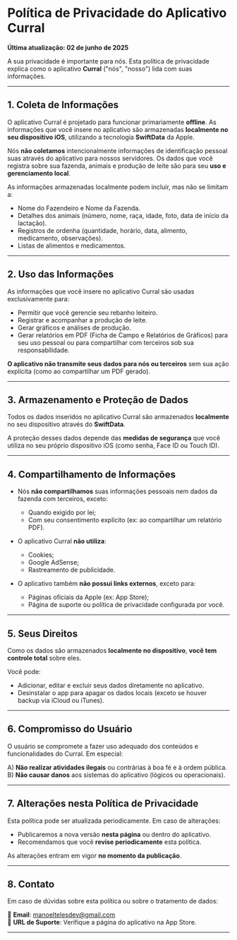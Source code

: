 # Política de Privacidade do Aplicativo Curral

**Última atualização: 02 de junho de 2025**

A sua privacidade é importante para nós. Esta política de privacidade explica como o aplicativo **Curral** ("nós", "nosso") lida com suas informações.

---

## 1. Coleta de Informações

O aplicativo Curral é projetado para funcionar primariamente **offline**. As informações que você insere no aplicativo são armazenadas **localmente no seu dispositivo iOS**, utilizando a tecnologia **SwiftData** da Apple.

Nós **não coletamos** intencionalmente informações de identificação pessoal suas através do aplicativo para nossos servidores. Os dados que você registra sobre sua fazenda, animais e produção de leite são para seu **uso e gerenciamento local**.

As informações armazenadas localmente podem incluir, mas não se limitam a:

- Nome do Fazendeiro e Nome da Fazenda.
- Detalhes dos animais (número, nome, raça, idade, foto, data de início da lactação).
- Registros de ordenha (quantidade, horário, data, alimento, medicamento, observações).
- Listas de alimentos e medicamentos.

---

## 2. Uso das Informações

As informações que você insere no aplicativo Curral são usadas exclusivamente para:

- Permitir que você gerencie seu rebanho leiteiro.
- Registrar e acompanhar a produção de leite.
- Gerar gráficos e análises de produção.
- Gerar relatórios em PDF (Ficha de Campo e Relatórios de Gráficos) para seu uso pessoal ou para compartilhar com terceiros sob sua responsabilidade.

**O aplicativo não transmite seus dados para nós ou terceiros** sem sua ação explícita (como ao compartilhar um PDF gerado).

---

## 3. Armazenamento e Proteção de Dados

Todos os dados inseridos no aplicativo Curral são armazenados **localmente** no seu dispositivo através do **SwiftData**.

A proteção desses dados depende das **medidas de segurança** que você utiliza no seu próprio dispositivo iOS (como senha, Face ID ou Touch ID).

---

## 4. Compartilhamento de Informações

- Nós **não compartilhamos** suas informações pessoais nem dados da fazenda com terceiros, exceto:
  - Quando exigido por lei;
  - Com seu consentimento explícito (ex: ao compartilhar um relatório PDF).

- O aplicativo Curral **não utiliza**:
  - Cookies;
  - Google AdSense;
  - Rastreamento de publicidade.

- O aplicativo também **não possui links externos**, exceto para:
  - Páginas oficiais da Apple (ex: App Store);
  - Página de suporte ou política de privacidade configurada por você.

---

## 5. Seus Direitos

Como os dados são armazenados **localmente no dispositivo**, **você tem controle total** sobre eles.

Você pode:
- Adicionar, editar e excluir seus dados diretamente no aplicativo.
- Desinstalar o app para apagar os dados locais (exceto se houver backup via iCloud ou iTunes).

---

## 6. Compromisso do Usuário

O usuário se compromete a fazer uso adequado dos conteúdos e funcionalidades do Curral. Em especial:

A) **Não realizar atividades ilegais** ou contrárias à boa fé e à ordem pública.  
B) **Não causar danos** aos sistemas do aplicativo (lógicos ou operacionais).

---

## 7. Alterações nesta Política de Privacidade

Esta política pode ser atualizada periodicamente. Em caso de alterações:

- Publicaremos a nova versão **nesta página** ou dentro do aplicativo.
- Recomendamos que você **revise periodicamente** esta política.

As alterações entram em vigor **no momento da publicação**.

---

## 8. Contato

Em caso de dúvidas sobre esta política ou sobre o tratamento de dados:

📧 **Email**: [manoeltelesdev@gmail.com](mailto:manoeltelesdev@gmail.com)  
🔗 **URL de Suporte**: Verifique a página do aplicativo na App Store.

---
